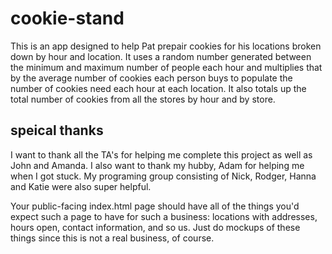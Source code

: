 # cookie-stand
This is an app designed to help Pat prepair cookies for his locations broken down by hour and location. It uses a random number generated between the minimum and maximum number of people each hour and multiplies that by the average number of cookies each person buys to populate the number of cookies need each hour at each location. It also totals up the total number of cookies from all the stores by hour and by store. 

## speical thanks
I want to thank all the TA's for helping me complete this project as well as John and Amanda. I also want to thank my hubby, Adam for helping me when I got stuck. My programing group consisting of Nick, Rodger, Hanna and Katie were also super helpful. 

Your public-facing index.html page should have all of the things you'd expect such a page to have for such a business: locations with addresses, hours open, contact information, and so us. Just do mockups of these things since this is not a real business, of course.


